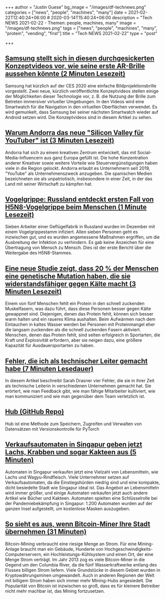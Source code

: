 +++
author = "Justin Guese"
bg_image = "/images/df-technews.png"
categories = ["news", "people", "machines", "many"]
date = 2021-02-22T12:40:24+06:00 # 2020-03-14T15:40:24+06:00
description = "Tech NEWS 2021-02-22 - Themen: people, machines, many"
image = "/images/df-technews.png"
tags = ["news", "people", "machines", "many", "protein", "vending", "first"]
title = "Tech NEWS 2021-02-22"
type = "post"

+++

## [Samsung stellt sich in diesen durchgesickerten Konzeptvideos vor, wie seine erste AR-Brille aussehen könnte (2 Minuten Lesezeit)](https://www.theverge.com/circuitbreaker/2021/2/21/22294216/samsung-glasses-lite-ar-next-wearable-computing-concept-leak)

 Samsung hat kürzlich auf der CES 2020 eine einfache Bildprojektionsbrille vorgestellt. Zwei neue, kürzlich veröffentlichte Konzeptvideos stellen einige der Möglichkeiten dieser Technologie vor, z. B. die Nutzung der Brille zum Betreten immersiver virtueller Umgebungen. In den Videos wird eine Smartwatch für die Navigation in den virtuellen Oberflächen verwendet. Es wird gemunkelt, dass Samsung bei seiner nächsten Smartwatch wieder auf Android setzen wird. Die Konzeptvideos sind in diesem Artikel zu sehen.

## [Warum Andorra das neue "Silicon Valley für YouTuber" ist (3 Minuten Lesezeit)](https://nypost.com/2021/02/19/why-andorra-is-the-new-silicon-valley-for-youtubers/)

 Andorra hat sich zu einem kreativen Zentrum entwickelt, das mit Social-Media-Influencern aus ganz Europa gefüllt ist. Die hohe Konzentration anderer Kreativer sowie weitere Vorteile wie Steuervergünstigungen haben viele in die Region gelockt. Andorra erlaubt es Unternehmern seit 2019, "YouTube" als Unternehmenszweck anzugeben. Die spanischen Medien bezeichneten sie als unpatriotisch, insbesondere in einer Zeit, in der das Land mit seiner Wirtschaft zu kämpfen hat.

## [Vogelgrippe: Russland entdeckt ersten Fall von H5N8-Vogelgrippe beim Menschen (1 Minute Lesezeit)](https://www.bbc.com/news/world-europe-56140270)

 Sieben Arbeiter einer Geflügelfabrik in Russland wurden im Dezember mit einem Vogelgrippestamm infiziert. Allen sieben Personen geht es inzwischen gut, und es wurden angemessene Maßnahmen ergriffen, um die Ausbreitung der Infektion zu verhindern. Es gab keine Anzeichen für eine Übertragung von Mensch zu Mensch. Dies ist der erste Bericht über die Weitergabe des H5N8-Stammes.

## [Eine neue Studie zeigt, dass 20 % der Menschen eine genetische Mutation haben, die sie widerstandsfähiger gegen Kälte macht (3 Minuten Lesezeit)](https://www.psychnewsdaily.com/new-study-finds-20-of-people-have-a-genetic-mutation-that-provides-resilience-to-the-cold/)

 Einem von fünf Menschen fehlt ein Protein in den schnell zuckenden Muskelfasern, was dazu führt, dass diese Personen besser gegen Kälte gewappnet sind. Diejenigen, denen das Protein fehlt, können sich besser warm halten und ein raueres Klima aushalten. Beim Aufwärmen nach dem Eintauchen in kaltes Wasser werden bei Personen mit Proteinmangel eher die langsam zuckenden als die schnell zuckenden Fasern aktiviert. Menschen, denen das Protein fehlt, sind selten erfolgreich in Sportarten, die Kraft und Explosivität erfordern, aber sie neigen dazu, eine größere Kapazität für Ausdauersportarten zu haben.

## [Fehler, die ich als technischer Leiter gemacht habe (7 Minuten Lesedauer)](https://css-tricks.com/mistakes-ive-made-as-an-engineering-manager/)

 In diesem Artikel beschreibt Sarah Drasner vier Fehler, die sie in ihrer Zeit als technische Leiterin in verschiedenen Unternehmen gemacht hat. Sie erörtert, wie man Feedback gibt, wie man fähige Mitarbeiter kultiviert, wie man kommuniziert und wie man gegenüber dem Team verletzlich ist.

## [Hub (GitHub Repo)](https://github.com/activeloopai/Hub)

 Hub ist eine Methode zum Speichern, Zugreifen und Verwalten von Datensätzen mit Versionskontrolle für PyTorch

## [Verkaufsautomaten in Singapur geben jetzt Lachs, Krabben und sogar Kakteen aus (5 Minuten)](https://www.bbc.com/news/business-56066064)

 Automaten in Singapur verkaufen jetzt eine Vielzahl von Lebensmitteln, wie Lachs und Wagyu-Rindfleisch. Viele Unternehmer setzen auf Verkaufsautomaten, da die Einstiegshürden niedrig sind und eine kompakte, dicht besiedelte Stadt wie Singapur ideal ist. Das Angebot an Lebensmitteln wird immer größer, und einige Automaten verkaufen jetzt auch andere Artikel wie Bücher und Kakteen. Automaten spielten eine Schlüsselrolle bei der Pandemiebekämpfung in Singapur: 1.200 Automaten wurden auf der ganzen Insel aufgestellt, um kostenlose Masken auszugeben.

## [So sieht es aus, wenn Bitcoin-Miner Ihre Stadt übernehmen (31 Minuten)](https://www.politico.eu/article/this-is-what-happens-when-bitcoin-miners-take-over-your-town/)

 Bitcoin-Mining verbraucht eine riesige Menge an Strom. Für eine Mining-Anlage braucht man ein Gebäude, Hunderte von Hochgeschwindigkeits-Computerservern, ein Hochleistungs-Kühlsystem und einen Ort, der eine Menge Strom verträgt. Im Jahr 2013 zog es viele Bitcoin-Miner in die Gegend um den Columbia River, da die fünf Wasserkraftwerke entlang des Flusses billigen Strom liefern. Viele Grundstücke in diesem Gebiet wurden in Kryptowährungsminen umgewandelt. Auch in anderen Regionen der Welt mit billigem Strom haben sich immer mehr Mining-Hubs angesiedelt. Die Popularität von Bitcoin ist inzwischen so groß, dass es für kleinere Betreiber nicht mehr machbar ist, das Mining fortzusetzen.


